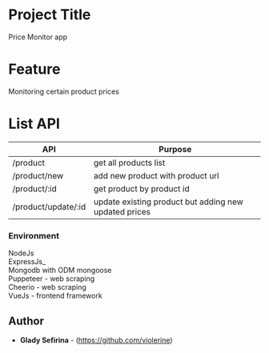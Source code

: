 # Project Title

Price Monitor app 

# Feature

Monitoring certain product prices

# List API

| API  | Purpose |
| ------------- | ------------- |
| /product  | get all products list  |
| /product/new  | add new product with product url  |
| /product/:id  | get product by product id  |
| /product/update/:id  | update existing product but adding new updated prices  |

### Environment
NodeJs <br>
ExpressJs_ <br>
Mongodb with ODM mongoose <br>
Puppeteer - web scraping <br>
Cheerio - web scraping <br>
VueJs - frontend framework

## Author

* **Glady Sefirina** - (https://github.com/violerine)
